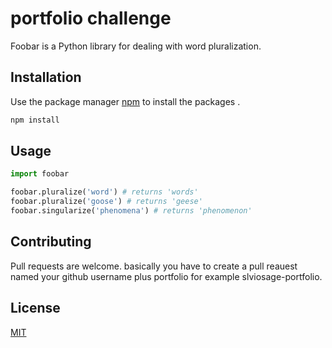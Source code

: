 # portfolio challenge 

Foobar is a Python library for dealing with word pluralization.

## Installation

Use the package manager [npm](hhttps://www.npmjs.com/) to install the packages .

```bash
npm install
```

## Usage

```python
import foobar

foobar.pluralize('word') # returns 'words'
foobar.pluralize('goose') # returns 'geese'
foobar.singularize('phenomena') # returns 'phenomenon'
```

## Contributing
Pull requests are welcome. basically you have to create a pull reauest named your github username plus portfolio for example slviosage-portfolio.



## License
[MIT](https://choosealicense.com/licenses/mit/) 
